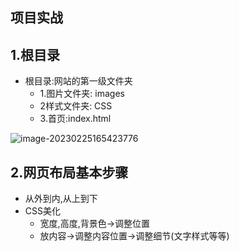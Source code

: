 ## 项目实战

## 1.根目录

- 根目录:网站的第一级文件夹
  - 1.图片文件夹: images
  - 2样式文件夹: CSS
  - 3.首页:index.html

![image-20230225165423776](https://cdn.jsdelivr.net/gh/Li-ShiLin/images/D:%5Cgithub%5Cimages202302251654745.png)



## 2.网页布局基本步骤

- 从外到内,从上到下
- CSS美化
  - 宽度,高度,背景色→调整位置
  - 放内容→调整内容位置→调整细节(文字样式等等)